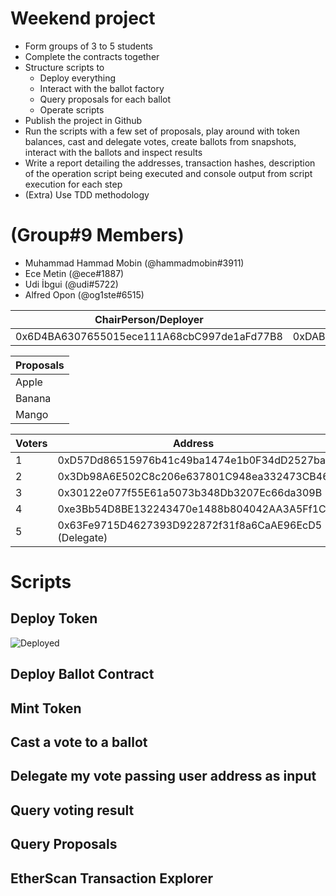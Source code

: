 # Weekend project
* Form groups of 3 to 5 students
* Complete the contracts together
* Structure scripts to
  * Deploy everything
  * Interact with the ballot factory
  * Query proposals for each ballot
  * Operate scripts
* Publish the project in Github
* Run the scripts with a few set of proposals, play around with token balances, cast and delegate votes, create ballots from snapshots, interact with the ballots and inspect results
* Write a report detailing the addresses, transaction hashes, description of the operation script being executed and console output from script execution for each step
* (Extra) Use TDD methodology



# (Group#9 Members)
* Muhammad Hammad Mobin (@hammadmobin#3911)
* Ece Metin (@ece#1887)
* Udi İbgui (@udi#5722)
* Alfred Opon (@og1ste#6515)

|ChairPerson/Deployer| Token Address | Ballot | 
| :---: | :---: | :---: | 
|  0x6D4BA6307655015ece111A68cbC997de1aFd77B8 | 0xDAB502392ae31556a11757273bC109104442346C |0xCf460354Cc65AAe448151Bad3Aa42159cCbE9240 |

| Proposals |
| --- | 
| Apple |
| Banana | 
| Mango |


| Voters | Address | 
| --- | --- | 
| 1 | 0xD57Dd86515976b41c49ba1474e1b0F34dD2527ba|
| 2 | 0x3Db98A6E502C8c206e637801C948ea332473CB46 |
| 3 | 0x30122e077f55E61a5073b348Db3207Ec66da309B |
| 4 | 0xe3Bb54D8BE132243470e1488b804042AA3A5Ff1C |
| 5 | 0x63Fe9715D4627393D922872f31f8a6CaAE96EcD5 (Delegate) |


# Scripts

## Deploy Token

![Deployed](img/Deployed.png)

## Deploy Ballot Contract

## Mint Token

## Cast a vote to a ballot 

## Delegate my vote passing  user address as input 

## Query voting result 

## Query Proposals

## EtherScan Transaction Explorer 


